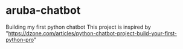# aruba-chatbot
Building my first python chatbot
This project is inspired by "https://dzone.com/articles/python-chatbot-project-build-your-first-python-pro"
